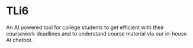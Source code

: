# TLi6
An AI powered tool for college students to get efficient with their coursework deadlines and to understand course material via our in-house AI chatbot.
